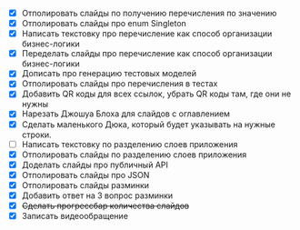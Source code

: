 - [X] Отполировать слайды по получению перечисления по значению
- [X] Отполировать слайды про enum Singleton
- [X] Написать текстовку про перечисление как способ организации бизнес-логики
- [X] Переделать слайды про перечисление как способ организации бизнес-логики
- [X] Дописать про генерацию тестовых моделей
- [X] Отполировать слайды про перечисления в тестах
- [X] Добавить QR коды для всех ссылок, убрать QR коды там, где они не нужны
- [X] Нарезать Джошуа Блоха для слайдов с оглавлением
- [X] Сделать маленького Дюка, который будет указывать на нужные строки.
- [ ] Написать текстовку по разделению слоев приложения
- [X] Отполировать слайды по разделению слоев приложения
- [X] Доделать слайды про публичный API
- [X] Отполировать слайды про JSON
- [X] Отполировать слайды разминки
- [X] Добавить ответ на 3 вопрос разминки
- [X] ~~Сделать прогрессбар количества слайдов~~
- [X] Записать видеообращение